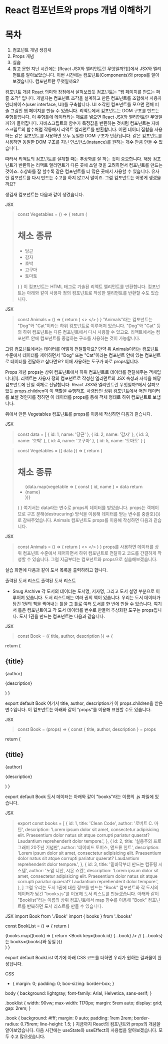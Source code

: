 # React 컴포넌트와 props 개념 이해하기

# 목차
1. 컴포넌트
   개념
   생김새
2. Props
   개념
3. 실습
4. 참고 문헌
    지난 시간에는 [React JSX와 엘리먼트란 무엇일까?][]에서 JSX와 엘리먼트를 알아보았습니다. 이번 시간에는 컴포넌트(Components)와 props를 알아보겠습니다. 컴포넌트란 무엇일까요?


컴포넌트
개념
React 의미와 장점에서 살펴보았듯 컴포넌트는 "웹 페이지를 만드는 퍼즐 조각" 입니다. 개발자는 컴포넌트 조각을 설계하고 만든 컴포넌트를 조합해서 사용자 인터페이스(user interface, UI)를 구축합니다. UI 조각인 컴포넌트를 모으면 전체 퍼즐 그림인 웹 페이지를 만들 수 있습니다.
리액트에서 컴포넌트는 DOM 구조를 만드는 주형틀입니다. 이 주형틀에 데이터라는 재료를 넣으면 React JSX와 엘리먼트란 무엇일까?가 들어집니다. 자바스크립트의 함수가 특정값을 반환하는 것처럼 컴포넌트는 자바스크립트의 함수처럼 작동해서 리액트 엘리먼트를 반환합니다. 어떤 데이터 집합을 사용하든 같은 컴포넌트를 사용하면 모두 동일한 DOM 구조가 반환됩니다. 같은 컴포넌트를 사용하면 동일한 DOM 구조를 지닌 인스턴스(instance)를 원하는 개수 만큼 만들 수 있습니다.

따라서 리액트의 컴포넌트를 설계할 때는 추상화를 잘 하는 것이 중요합니다. 해당 컴포넌트가 반환하는 리액트 엘리먼트가 다른 곳에 쓰일 것을 고려하면서 컴포넌트를 만드는 것이죠. 추상화를 잘 할수록 같은 컴포넌트를 더 많은 곳에서 사용할 수 있습니다. 유사한 컴포넌트를 다시 만드는 수고를 하지 않고서 말이죠. 그럼 컴포넌트는 어떻게 생겼을까요?

생김새
컴포넌트는 다음과 같이 생겼습니다.

JSX
>const Vegetables = () => {
  return (
    <div>
      <h1>채소 종류</h1>
      <ul>
        <li>당근</li>
        <li>감자</li>
        <li>호박</li>
        <li>고구마</li>
        <li>토마토</li>
      </ul>
    </div>
  )
}
이 컴포넌트는 HTML 태그로 기술된 리액트 엘리먼트를 반환합니다. 컴포넌트는 아래와 같이 사용자 정의 컴포넌트로 작성한 엘리먼트를 반환할 수도 있습니다.

JSX
>const Animals = () => {
  return (
    <>
      <Dog />
      <Cat />
    </>
  )
}
"Animals"라는 컴포넌트는 "Dog"와 "Cat"이라는 하위 컴포넌트로 이루어져 있습니다. "Dog"와 "Cat" 등의 하위 컴포넌트는 다른 컴포넌트에서 다시 사용할 수 있고요. 리액트에서는 컴포넌트 안에 컴포넌트를 중첩하는 구조를 사용하는 것이 가능합니다.

그럼 컴포넌트에서는 데이터를 어떻게 전달할까요? 만약 위 Animals이라는 컴포넌트 수준에서 데이터를 제어하면서 "Dog" 또는 "Cat"이라는 컴포넌트 안에 있는 컴포넌트로 데이터를 전달하고 싶다면요? 이때 사용하는 도구가 바로 props입니다.


Props
개념
props는 상위 컴포넌트에서 하위 컴포넌트로 데이터를 전달해주는 객체입니다[1]. 리액트는 사용자 정의 컴포넌트로 작성한 엘리먼트의 JSX 속성과 자식을 해당 컴포넌트에 단일 객체로 전달합니다. React JSX와 엘리먼트란 무엇일까?에서 살펴보았듯 props.children이 이 역할을 수행하죠. 사령탑인 상위 컴포넌트에서 어떤 데이터를 보낼 것인지를 정하면 이 데이터를 props를 통해 객체 형태로 하위 컴포넌트로 보냅니다.

위에서 만든 Vegetables 컴포넌트를 props를 이용해 작성하면 다음과 같습니다.

JSX
>const data = [
{ id: 1, name: '당근' },
{ id: 2, name: '감자' },
{ id: 3, name: '호박' },
{ id: 4, name: '고구마' },
{ id: 5, name: '토마토' }
]

>const Vegetables = ({ data }) => {
  return (
    <div>
      <h1>채소 종류</h1>
      <ul>
        {data.map(vegetable => {
          const { id, name } = data
          return <li key={id}>{name}</li>
        })}
      </ul>
    </div>
  )
}
여기서는 data라는 변수로 props의 데이터를 받았습니다. props는 객체이므로 구조 분해(destrucuring) 방식을 이용해 데이터를 받는 변수를 중괄호({})로 감싸주었습니다. Animals 컴포넌트도 props를 이용해 작성하면 다음과 같습니다.

JSX
>const Animals = () => {
  return (
    <>
      <Dog name="호두" type="골든 리트리버" age="5" />
      <Cat name="두부" type="코리안 숏헤어" age="3" />
    </>
  )
}
props를 사용하면 데이터를 상위 컴포넌트 수준에서 제어하면서 하위 컴포넌트로 전달하고 코드를 간결하게 작성할 수 있습니다. 그럼 지금부터는 컴포넌트와 props으로 실습해보겠습니다.


실습
화면에 다음과 같이 도서 목록을 출력하려고 합니다.


출력된 도서 리스트
출력된 도서 리스트 
- Snug Archive
각 도서의 데이터는 도서명, 저자명, 그리고 도서 설명 부분으로 이루어져 있습니다. 도서 리스트에는 여러 권의 책이 있습니다. 우리는 도서 데이터가 담긴 1권의 책을 찍어내는 틀을 그 틀로 여러 도서를 한 번에 만들 수 있습니다. 여기서 틀은 컴포넌트이고 각 도서 데이터를 변수로 만들어 추상화한 도구는 props입니다. 도서 1권을 만드는 컴포넌트는 다음과 같습니다.

JSX
>const Book = ({ title, author, description }) => {

  return (
    <article className="book">
      <h1>{title}</h1>
      <span>{author}</span>
      <p>{description}</p>
    </article>
  )
}

export default Book
여기서 title, author, description가 이 props.children을 받은 변수입니다. 이 컴포넌트는 아래와 같이 "props"를 이용해 표현할 수도 있습니다.

JSX
>const Book = (props) => {
  const { title, author, description } = props

  return (
    <article className="book">
      <h1>{title}</h1>
      <span>{author}</span>
      <p>{description}</p>
    </article>
  )
}

export default Book
도서 데이터는 아래와 같이 "books"라는 이름의 .js 파일에 있습니다.

JSX
>export const books = [
  {
    id: 1,
    title: 'Clean Code',
    author: '로버트 C. 마틴',
    description:
      'Lorem ipsum dolor sit amet, consectetur adipisicing elit. Praesentium dolor natus sit atque corrupti pariatur quaerat? Laudantium reprehenderit dolor tempore.',
  },
  {
    id: 2,
    title: '실용주의 프로그래머 20주년 기념판',
    author: '데이비드 토머스, 앤드류 헌트',
    description:
      'Lorem ipsum dolor sit amet, consectetur adipisicing elit. Praesentium dolor natus sit atque corrupti pariatur quaerat? Laudantium reprehenderit dolor tempore.',
  },
  {
    id: 3,
    title: '밑바닥부터 만드는 컴퓨팅 시스템',
    author: '노암 니산, 시몬 쇼켄',
    description:
      'Lorem ipsum dolor sit amet, consectetur adipisicing elit. Praesentium dolor natus sit atque corrupti pariatur quaerat? Laudantium reprehenderit dolor tempore.',
  },
]
그럼 우리는 도서 1권에 대한 정보를 만드는 "Book" 컴포넌트와 각 도서의 데이터가 담긴 "books.js"를 이용해 도서 리스트를 만들겠습니다. 아래와 같이 "Booklist"라는 이름의 상위 컴포넌트에서 map 함수를 이용해 "Book" 컴포넌트를 반복하면 도서 리스트를 만들 수 있습니다.

JSX
import Book from './Book'
import { books } from './books'

const BookList = () => {
  return (
    <section className="booklist">
      {books.map((book) => {
        return <Book key={book.id} {...book} /> // {...books} 는 books={books}와 동일
      })}
    </section>
  )
}

export default BookList
여기에 아래 CSS 코드를 더하면 우리가 원하는 결과물이 완성됩니다.

CSS
* {
  margin: 0;
  padding: 0;
  box-sizing: border-box;
}

body {
  background: lightgray;
  font-family: Arial, Helvetica, sans-serif;
}

.booklist {
  width: 90vw;
  max-width: 1170px;
  margin: 5rem auto;
  display: grid;
  gap: 2rem;
}

.book {
  background: #fff;
  margin: 0 auto;
  padding: 1rem 2rem;
  border-radius: 0.75rem;
  line-height: 1.5;
}
지금까지 React의 컴포넌트와 props의 개념을 알아보았습니다. 다음 시간에는 useState와 useEffect의 사용법을 알아보겠습니다. 모두 수고 많으셨습니다.